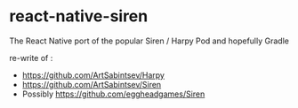# react-native-siren
The React Native port of the popular Siren / Harpy Pod and hopefully Gradle

re-write of :
* https://github.com/ArtSabintsev/Harpy
* https://github.com/ArtSabintsev/Siren
* Possibly https://github.com/eggheadgames/Siren
